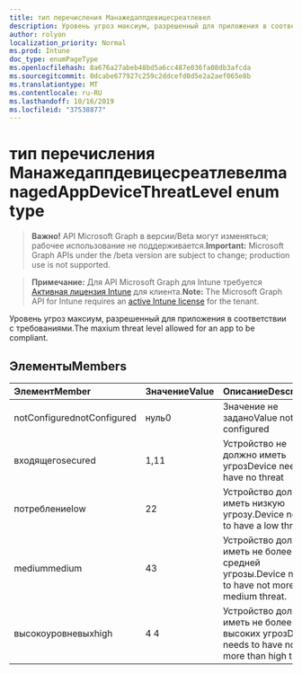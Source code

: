 ```yaml
---
title: тип перечисления Манажедаппдевицесреатлевел
description: Уровень угроз максиум, разрешенный для приложения в соответствии с требованиями.
author: rolyon
localization_priority: Normal
ms.prod: Intune
doc_type: enumPageType
ms.openlocfilehash: 8a676a27abeb48bd5a6cc487e036fa08db3afcda
ms.sourcegitcommit: 0dcabe677927c259c2ddcefd0d5e2a2aef065e8b
ms.translationtype: MT
ms.contentlocale: ru-RU
ms.lasthandoff: 10/16/2019
ms.locfileid: "37538877"
---
```

# <a name="managedappdevicethreatlevel-enum-type"></a><span data-ttu-id="2e709-103">тип перечисления Манажедаппдевицесреатлевел</span><span class="sxs-lookup"><span data-stu-id="2e709-103">managedAppDeviceThreatLevel enum type</span></span>

> <span data-ttu-id="2e709-104">**Важно!** API Microsoft Graph в версии/Beta могут изменяться; рабочее использование не поддерживается.</span><span class="sxs-lookup"><span data-stu-id="2e709-104">**Important:** Microsoft Graph APIs under the /beta version are subject to change; production use is not supported.</span></span>

> <span data-ttu-id="2e709-105">**Примечание:** Для API Microsoft Graph для Intune требуется [Активная лицензия Intune](https://go.microsoft.com/fwlink/?linkid=839381) для клиента.</span><span class="sxs-lookup"><span data-stu-id="2e709-105">**Note:** The Microsoft Graph API for Intune requires an [active Intune license](https://go.microsoft.com/fwlink/?linkid=839381) for the tenant.</span></span>

<span data-ttu-id="2e709-106">Уровень угроз максиум, разрешенный для приложения в соответствии с требованиями.</span><span class="sxs-lookup"><span data-stu-id="2e709-106">The maxium threat level allowed for an app to be compliant.</span></span>

## <a name="members"></a><span data-ttu-id="2e709-107">Элементы</span><span class="sxs-lookup"><span data-stu-id="2e709-107">Members</span></span>
|<span data-ttu-id="2e709-108">Элемент</span><span class="sxs-lookup"><span data-stu-id="2e709-108">Member</span></span>|<span data-ttu-id="2e709-109">Значение</span><span class="sxs-lookup"><span data-stu-id="2e709-109">Value</span></span>|<span data-ttu-id="2e709-110">Описание</span><span class="sxs-lookup"><span data-stu-id="2e709-110">Description</span></span>|
|:---|:---|:---|
|<span data-ttu-id="2e709-111">notConfigured</span><span class="sxs-lookup"><span data-stu-id="2e709-111">notConfigured</span></span>|<span data-ttu-id="2e709-112">нуль</span><span class="sxs-lookup"><span data-stu-id="2e709-112">0</span></span>|<span data-ttu-id="2e709-113">Значение не задано</span><span class="sxs-lookup"><span data-stu-id="2e709-113">Value not configured</span></span>|
|<span data-ttu-id="2e709-114">входящего</span><span class="sxs-lookup"><span data-stu-id="2e709-114">secured</span></span>|<span data-ttu-id="2e709-115">1,1</span><span class="sxs-lookup"><span data-stu-id="2e709-115">1</span></span>|<span data-ttu-id="2e709-116">Устройство не должно иметь угроз</span><span class="sxs-lookup"><span data-stu-id="2e709-116">Device needs to have no threat</span></span>|
|<span data-ttu-id="2e709-117">потребление</span><span class="sxs-lookup"><span data-stu-id="2e709-117">low</span></span>|<span data-ttu-id="2e709-118">2</span><span class="sxs-lookup"><span data-stu-id="2e709-118">2</span></span>|<span data-ttu-id="2e709-119">Устройство должно иметь низкую угрозу.</span><span class="sxs-lookup"><span data-stu-id="2e709-119">Device needs to have a low threat.</span></span>|
|<span data-ttu-id="2e709-120">medium</span><span class="sxs-lookup"><span data-stu-id="2e709-120">medium</span></span>|<span data-ttu-id="2e709-121">4</span><span class="sxs-lookup"><span data-stu-id="2e709-121">3</span></span>|<span data-ttu-id="2e709-122">Устройство должно иметь не более средней угрозы.</span><span class="sxs-lookup"><span data-stu-id="2e709-122">Device needs to have not more than medium threat.</span></span>|
|<span data-ttu-id="2e709-123">высокоуровневых</span><span class="sxs-lookup"><span data-stu-id="2e709-123">high</span></span>|<span data-ttu-id="2e709-124">4 </span><span class="sxs-lookup"><span data-stu-id="2e709-124">4</span></span>|<span data-ttu-id="2e709-125">Устройство должно иметь не более высоких угроз</span><span class="sxs-lookup"><span data-stu-id="2e709-125">Device needs to have not more than high threat</span></span>|



